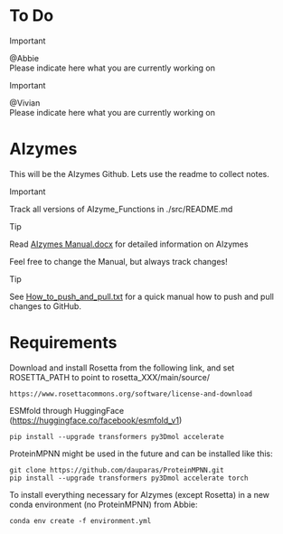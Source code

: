 # To Do
> [!IMPORTANT]
> @Abbie <br>
> Please indicate here what you are currently working on

> [!IMPORTANT]
> @Vivian <br>
> Please indicate here what you are currently working on


# AIzymes
This will be the AIzymes Github. Lets use the readme to collect notes.

> [!IMPORTANT]
> Track all versions of AIzyme_Functions in ./src/README.md

> [!TIP]
> Read [AIzymes Manual.docx](https://github.com/bunzela/AIzymes/blob/main/AIzymes%20Manual.docx) for detailed information on AIzymes
> 
> Feel free to change the Manual, but always track changes!

> [!TIP]
> See [How_to_push_and_pull.txt](https://github.com/bunzela/AIzymes/blob/main/How_to_push_and_pull.txt) for a quick manual how to push and pull changes to GitHub.

# Requirements
Download and install Rosetta from the following link, and set ROSETTA_PATH to point to rosetta_XXX/main/source/
```
https://www.rosettacommons.org/software/license-and-download
```
ESMfold through HuggingFace (https://huggingface.co/facebook/esmfold_v1)
```
pip install --upgrade transformers py3Dmol accelerate
```
ProteinMPNN might be used in the future and can be installed like this:
```
git clone https://github.com/dauparas/ProteinMPNN.git
pip install --upgrade transformers py3Dmol accelerate torch
```


To install everything necessary for AIzymes (except Rosetta) in a new conda environment (no ProteinMPNN) from Abbie:
```
conda env create -f environment.yml
```
